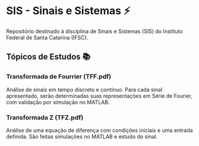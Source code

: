 # SIS - Sinais e Sistemas ⚡

Repositório destinado à disciplina de Sinais e Sistemas (SIS) do Instituto Federal de Santa Catarina (IFSC).  

## Tópicos de Estudos 📚
 
### Transformada de Fourrier (TFF.pdf)
Análise de sinais em tempo discreto e contínuo. Para cada sinal apresentado, serão determinadas suas representações em Série de Fourier, com validação por simulação no MATLAB.

### Transformada Z (TFZ.pdf)
Análise de uma equação de diferença com condições iniciais e uma entrada definida. São feitas simulações no MATLAB e estudo do sinal.

